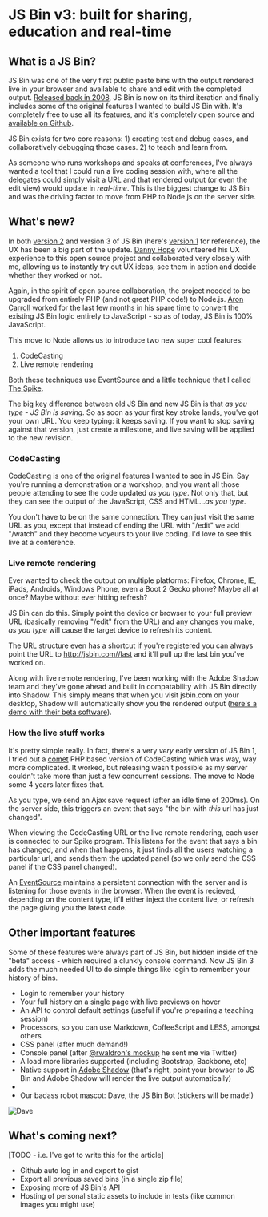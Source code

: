 # JS Bin v3: built for sharing, education and real-time

## What is a JS Bin?

JS Bin was one of the very first public paste bins with the output rendered live in your browser and available to share and edit with the completed output. [Released back in 2008](http://remysharp.com/2008/10/06/js-bin-for-collaborative-javascript-debugging/), JS Bin is now on its third iteration and finally includes some of the original features I wanted to build JS Bin with.  It's completely free to use all its features, and it's completely open source and [available on Github](http://github.com/remy/jsbin).

JS Bin exists for two core reasons: 1) creating test and debug cases, and collaboratively debugging those cases. 2) to teach and learn from.

As someone who runs workshops and speaks at conferences, I've always wanted a tool that I could run a live coding session with, where all the delegates could simply visit a URL and that rendered output (or even the edit view) would update in *real-time*. This is the biggest change to JS Bin and was the driving factor to move from PHP to Node.js on the server side.

## What's new?

In both [version 2](http://2.jsbin.com) and version 3 of JS Bin (here's [version 1](http://1.jsbin.com) for reference), the UX has been a big part of the update. [Danny Hope](http://twitter.com/yandle) volunteered his UX experience to this open source project and collaborated very closely with me, allowing us to instantly try out UX ideas, see them in action and decide whether they worked or not.

Again, in the spirit of open source collaboration, the project needed to be upgraded from entirely PHP (and not great PHP code!) to Node.js. [Aron Carroll](http://twitter.com/ac94) worked for the last few months in his spare time to convert the existing JS Bin logic entirely to JavaScript - so as of today, JS Bin is 100% JavaScript.

This move to Node allows us to introduce two new super cool features:

1. CodeCasting
2. Live remote rendering

Both these techniques use EventSource and a little technique that I called [The Spike](https://github.com/jsbin/jsbin/blob/feature/node/public/js/spike.js).

The big key difference between old JS Bin and new JS Bin is that *as you type - JS Bin is saving*. So as soon as your first key stroke lands, you've got your own URL. You keep typing: it keeps saving. If you want to stop saving against that version, just create a milestone, and live saving will be applied to the new revision.

### CodeCasting

CodeCasting is one of the original features I wanted to see in JS Bin. Say you're running a demonstration or a workshop, and you want all those people attending to see the code updated *as you type*. Not only that, but they can see the output of the JavaScript, CSS and HTML...*as you type*.

You don't have to be on the same connection. They can just visit the same URL as you, except that instead of ending the URL with "/edit" we add "/watch" and they become voyeurs to your live coding. I'd love to see this live at a conference.

### Live remote rendering

Ever wanted to check the output on multiple platforms: Firefox, Chrome, IE, iPads, Androids, Windows Phone, even a Boot 2 Gecko phone? Maybe all at once? Maybe without ever hitting refresh?

JS Bin can do this. Simply point the device or browser to your full preview URL (basically removing "/edit" from the URL) and any changes you make, *as you type* will cause the target device to refresh its content.

The URL structure even has a shortcut if you're [registered](http://jsbin.com/#register) you can always point the URL to [http://jsbin.com/<username>/last](http://jsbin.com/rem/last) and it'll pull up the last bin you've worked on.

Along with live remote rendering, I've been working with the Adobe Shadow team and they've gone ahead and built in compatability with JS Bin directly into Shadow. This  simply means that when you visit jsbin.com on your desktop, Shadow will automatically show you the rendered output ([here's a demo with their beta software]()).

### How the live stuff works

It's pretty simple really. In fact, there's a very *very* early version of JS Bin 1, I tried out a [comet](http://en.wikipedia.org/wiki/Comet_(programming)) PHP based version of CodeCasting which was way, way more complicated. It worked, but releasing wasn't possible as my server couldn't take more than just a few concurrent sessions. The move to Node some 4 years later fixes that.

As you type, we send an Ajax save request (after an idle time of 200ms). On the server side, this triggers an event that says "the bin with *this* url has just changed".

When viewing the CodeCasting URL or the live remote rendering, each user is connected to our Spike program. This listens for the event that says a bin has changed, and when that happens, it just finds all the users watching a particular url, and sends them the updated panel (so we only send the CSS panel if the CSS panel changed).

An [EventSource](http://html5doctor.com/server-sent-events/) maintains a persistent connection with the server and is listening for those events in the browser. When the event is recieved, depending on the content type, it'll either inject the content live, or refresh the page giving you the latest code.



## Other important features

Some of these features were always part of JS Bin, but hidden inside of the "beta" access - which required a clunkly console command. Now JS Bin 3 adds the much needed UI to do simple things like login to remember your history of bins.

- Login to remember your history
- Your full history on a single page with live previews on hover
- An API to control default settings (useful if you're preparing a teaching session)
- Processors, so you can use Markdown, CoffeeScript and LESS, amongst others
- CSS panel (after much demand!)
- Console panel (after [@rwaldron's mockup](https://twitter.com/rwaldron/status/179568063660826624) he sent me via Twitter)
- A load more libraries supported (including Bootstrap, Backbone, etc)
- Native support in [Adobe Shadow](http://labs.adobe.com/technologies/shadow/) (that's right, point your browser to JS Bin and Adobe Shadow will render the live output automatically)
-
- Our badass robot mascot: Dave, the JS Bin Bot (stickers will be made!)

![Dave](http://3.jsbin.com/images/logo.png)

## What's coming next?

[TODO - i.e. I've got to write this for the article]

- Github auto log in and export to gist
- Export all previous saved bins (in a single zip file)
- Exposing more of JS Bin's API
- Hosting of personal static assets to include in tests (like common images you might use)














